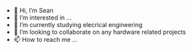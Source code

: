 - 👋 Hi, I’m Sean
- 👀 I’m interested in ...
- 🌱 I’m currently studying elecrical engineering
- 💞️ I’m looking to collaborate on any hardware related projects
- 📫 How to reach me ...

<!---
LumbermanOne/LumbermanOne is a ✨ special ✨ repository because its `README.md` (this file) appears on your GitHub profile.
You can click the Preview link to take a look at your changes.
--->
